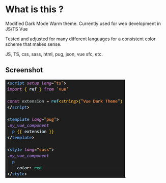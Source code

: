 # What is this ?

Modified Dark Mode Warm theme.
Currently used for web development in JS/TS Vue

Tested and adjusted for many different languages for a consistent color scheme that makes sense.

JS, TS, css, sass, html, pug, json, vue sfc, etc.

## Screenshot 
![](https://raw.githubusercontent.com/JayPuff/warm-despair/master/icon.png).
